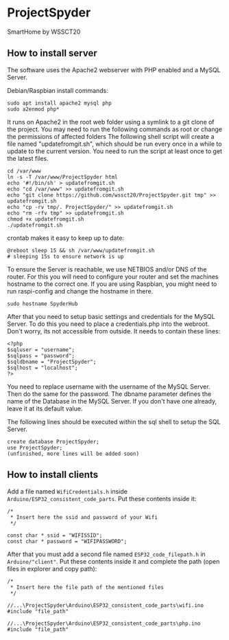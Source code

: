 # ProjectSpyder
SmartHome by WSSCT20

## How to install server
The software uses the Apache2 webserver with PHP enabled and a MySQL Server.

Debian/Raspbian install commands:
```
sudo apt install apache2 mysql php
sudo a2enmod php*
```

It runs on Apache2 in the root web folder using a symlink to a git clone of the project.
You may need to run the following commands as root or change the permissions of affected folders
The following shell script will create a file named "updatefromgit.sh", 
which should be run every once in a while to update to the current version.
You need to run the script at least once to get the latest files.
```
cd /var/www
ln -s -T /var/www/ProjectSpyder html
echo '#!/bin/sh' > updatefromgit.sh
echo "cd /var/www" >> updatefromgit.sh
echo "git clone https://github.com/wssct20/ProjectSpyder.git tmp" >> updatefromgit.sh
echo "cp -rv tmp/. ProjectSpyder/" >> updatefromgit.sh
echo "rm -rfv tmp" >> updatefromgit.sh
chmod +x updatefromgit.sh
./updatefromgit.sh
```

crontab makes it easy to keep up to date:
```
@reboot sleep 15 && sh /var/www/updatefromgit.sh
# sleeping 15s to ensure network is up
```

To ensure the Server is reachable, we use NETBIOS and/or DNS of the router.
For this you will need to configure your router and set the machines hostname to the correct one.
If you are using Raspbian, you might need to run raspi-config and change the hostname in there.
```
sudo hostname SpyderHub
```

After that you need to setup basic settings and credentials for the MySQL Server.
To do this you need to place a credentials.php into the webroot. Don't worry, its not accessible from outside.
It needs to contain these lines:
```
<?php
$sqluser = "username";
$sqlpass = "password";
$sqldbname = "ProjectSpyder";
$sqlhost = "localhost";
?>
```
You need to replace username with the username of the MySQL Server. Then do the same for the password.
The dbname parameter defines the name of the Database in the MySQL Server.
If you don't have one already, leave it at its default value.

The following lines should be executed within the sql shell to setup the SQL Server.
```
create database ProjectSpyder;
use ProjectSpyder;
(unfinished, more lines will be added soon)
```

## How to install clients

Add a file named `WifiCredentials.h` inside `Arduino/ESP32_consistent_code_parts`. Put these contents inside it:
```
/*
 * Insert here the ssid and password of your Wifi
 */

const char * ssid = "WIFISSID";
const char * password = "WIFIPASSWORD";
```
After that you must add a second file named `ESP32_code_filepath.h` in `Arduino/"client"`. Put these contents inside it and complete the path (open files in explorer and copy path):
```
/*
 * Insert here the file path of the mentioned files
 */

//...\ProjectSpyder\Arduino\ESP32_consistent_code_parts\wifi.ino
#include "file_path"

//...\ProjectSpyder\Arduino\ESP32_consistent_code_parts\php.ino
#include "file_path"
```